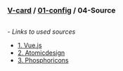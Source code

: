 ## 
### [V-card](../../README.md) / [01-config](./00-Introduction.md) / 04-Source
## 

*<em>- Links to used sources</em>*

- [1. Vue.js](https://vuejs.org/)
- [2. Atomicdesign](https://atomicdesign.bradfrost.com/)
- [3. Phosphoricons](https://phosphoricons.com/)

